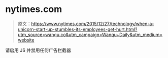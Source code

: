 # nytimes.com

> 原文：<https://www.nytimes.com/2015/12/27/technology/when-a-unicorn-start-up-stumbles-its-employees-get-hurt.html?utm_source=wanqu.co&utm_campaign=Wanqu+Daily&utm_medium=website>

请启用 JS 并禁用任何广告拦截器